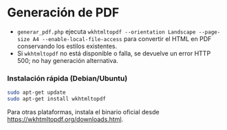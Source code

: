 # Generación de PDF

- `generar_pdf.php` ejecuta `wkhtmltopdf --orientation Landscape --page-size A4 --enable-local-file-access` para convertir el HTML en PDF conservando los estilos existentes.
- Si `wkhtmltopdf` no está disponible o falla, se devuelve un error HTTP 500; no hay generación alternativa.

### Instalación rápida (Debian/Ubuntu)
```sh
sudo apt-get update
sudo apt-get install wkhtmltopdf
```

Para otras plataformas, instala el binario oficial desde <https://wkhtmltopdf.org/downloads.html>.
